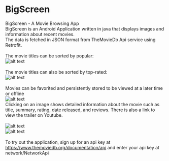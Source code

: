 # BigScreen
BigScreen - A Movie Browsing App <br />
BigScreen is an Android Application written in java that displays images and information about recent movies. <br />
The data is fetched in JSON format from TheMovieDb Api service using Retrofit. <br />
<br />
The movie titles can be sorted by popular: <br />
![alt text](screenshots/main_screen_popular.png "The movie titles can be sorted by popular") <br />
<br />
The movie titles can also be sorted by top-rated: <br />
![alt text](screenshots/main_screen_top_rated.png "The movie titles can be sorted by top-rated") <br />
<br />
Movies can be favorited and persistently stored to be viewed at a later time or offline <br />
![alt text](screenshots/main_screen_favorites.png "The movie titles can be sorted by popular") <br />
Clicking on an image shows detailed information about the movie such as title, summary, rating, date released, and reviews. There is also a link to view the trailer on Youtube. <br />
<br />
![alt text](screenshots/detail_screen_top.png "top of detail screen") <br />
![alt text](screenshots/detail_screen_bottom.png "bottom of detail screen") <br />
<br />
To try out the application, sign up for an api key at https://www.themoviedb.org/documentation/api and enter your api key at network/NetworkApi
